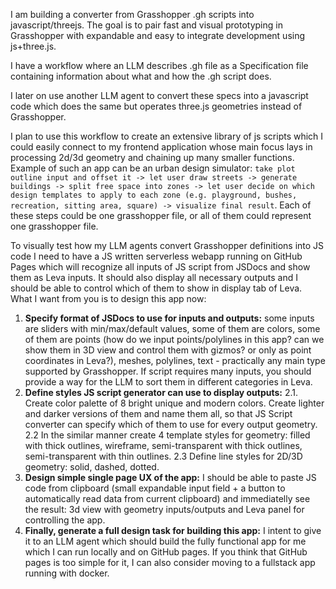I am building a converter from Grasshopper .gh scripts into javascript/threejs. The goal is to pair fast and visual prototyping in Grasshopper with expandable and easy to integrate development using js+three.js.

I have a workflow where an LLM describes .gh file as a Specification file containing information about what and how the .gh script does. 

I later on use another LLM agent to convert these specs into a javascript code which does the same but operates three.js geometries instead of Grasshopper.

I plan to use this workflow to create an extensive library of js scripts which I could easily connect to my frontend application whose main focus lays in processing 2d/3d geometry and chaining up many smaller functions. Example of such an app can be an urban design simulator: `take plot outline input and offset it -> let user draw streets -> generate buildings -> split free space into zones -> let user decide on which design templates to apply to each zone (e.g. playground, bushes, recreation, sitting area, square) -> visualize final result`. Each of these steps could be one grasshopper file, or all of them could represent one grasshopper file.

To visually test how my LLM agents convert Grasshopper definitions into JS code I need to have a JS written serverless webapp running on GitHub Pages which will recognize all inputs of JS script from JSDocs and show them as Leva inputs. It should also display all necessary outputs and I should be able to control which of them to show in display tab of Leva. What I want from you is to design this app now: 

1. **Specify format of JSDocs to use for inputs and outputs:** some inputs are sliders with min/max/default values, some of them are colors, some of them are points (how do we input points/polylines in this app? can we show them in 3D view and control them with gizmos? or only as point coordinates in Leva?), meshes, polylines, text - practically any main type supported by Grasshopper. If script requires many inputs, you should provide a way for the LLM to sort them in different categories in Leva.
2. **Define styles JS script generator can use to display outputs:** 
    2.1. Create color palette of 8 bright unique and modern colors. Create lighter and darker versions of them and name them all, so that JS Script converter can specify which of them to use for every output geometry.
    2.2 In the similar manner create 4 template styles for geometry: filled with thick outlines, wireframe, semi-transparent with thick outlines, semi-transparent with thin outlines.
    2.3 Define line styles for 2D/3D geometry: solid, dashed, dotted.
3. **Design simple single page UX of the app:** I should be able to paste JS code from clipboard (small expandable input field + a button to automatically read data from current clipboard) and immediatelly see the result: 3d view with geometry inputs/outputs and Leva panel for controlling the app. 
4. **Finally, generate a full design task for building this app:** I intent to give it to an LLM agent which should build the fully functional app for me which I can run locally and on GitHub pages. If you think that GitHub pages is too simple for it, I can also consider moving to a fullstack app running with docker.